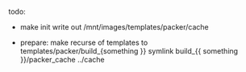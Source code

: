 todo:
 * make init write out /mnt/images/templates/packer/cache

 * prepare: make recurse of templates to templates/packer/build_{something }}
   symlink build_{{ something }}/packer_cache ../cache
